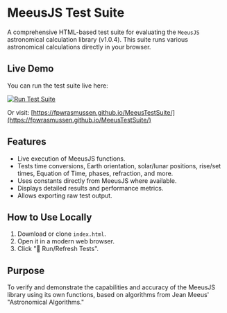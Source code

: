 # MeeusJS Test Suite

A comprehensive HTML-based test suite for evaluating the `MeeusJS` astronomical calculation library (v1.0.4). This suite runs various astronomical calculations directly in your browser.

## Live Demo

You can run the test suite live here:

[![Run Test Suite](https://img.shields.io/badge/Live%20Demo-Run%20Test%20Suite-brightgreen?style=for-the-badge)](https://fpwrasmussen.github.io/MeeusTestSuite/)

Or visit: [https://fpwrasmussen.github.io/MeeusTestSuite/](https://fpwrasmussen.github.io/MeeusTestSuite/)

## Features

*   Live execution of MeeusJS functions.
*   Tests time conversions, Earth orientation, solar/lunar positions, rise/set times, Equation of Time, phases, refraction, and more.
*   Uses constants directly from MeeusJS where available.
*   Displays detailed results and performance metrics.
*   Allows exporting raw test output.

## How to Use Locally

1.  Download or clone `index.html`.
2.  Open it in a modern web browser.
3.  Click "🔄 Run/Refresh Tests".

## Purpose

To verify and demonstrate the capabilities and accuracy of the MeeusJS library using its own functions, based on algorithms from Jean Meeus' "Astronomical Algorithms."